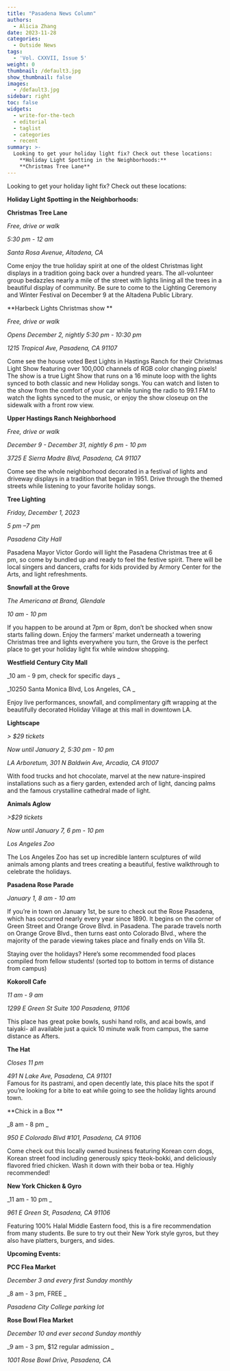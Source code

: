 ```yaml
---
title: "Pasadena News Column"
authors:
  - Alicia Zhang
date: 2023-11-28
categories:
  - Outside News
tags:
  - 'Vol. CXXVII, Issue 5'
weight: 0
thumbnail: /default3.jpg
show_thumbnail: false
images:
  - /default3.jpg
sidebar: right
toc: false
widgets:
  - write-for-the-tech
  - editorial
  - taglist
  - categories
  - recent
summary: >-
  Looking to get your holiday light fix? Check out these locations:
    **Holiday Light Spotting in the Neighborhoods:**
    **Christmas Tree Lane**
---
```


Looking to get your holiday light fix? Check out these locations:

**Holiday Light Spotting in the Neighborhoods:**

**Christmas Tree Lane**

_Free, drive or walk_

_5:30 pm - 12 am_

_Santa Rosa Avenue, Altadena, CA_

Come enjoy the true holiday spirit at one of the oldest Christmas light displays in a tradition going back over a hundred years. The all-volunteer group bedazzles nearly a mile of the street with lights lining all the trees in a beautiful display of community. Be sure to come to the Lighting Ceremony and Winter Festival on December 9 at the Altadena Public Library. 

**Harbeck Lights Christmas show **

_Free, drive or walk_

_Opens December 2, nightly 5:30 pm - 10:30 pm_

_1215 Tropical Ave, Pasadena, CA 91107_

Come see the house voted Best Lights in Hastings Ranch for their Christmas Light Show featuring over 100,000 channels of RGB color changing pixels! The show is a true Light Show that runs on a 16 minute loop with the lights synced to both classic and new Holiday songs. You can watch and listen to the show from the comfort of your car while tuning the radio to 99.1 FM to watch the lights synced to the music, or enjoy the show closeup on the sidewalk with a front row view.

**Upper Hastings Ranch Neighborhood**

_Free, drive or walk_

_December 9 - December 31, nightly 6 pm - 10 pm_

_3725 E Sierra Madre Blvd, Pasadena, CA 91107_

Come see the whole neighborhood decorated in a festival of lights and driveway displays in a tradition that began in 1951. Drive through the themed streets while listening to your favorite holiday songs. 

**Tree Lighting**

_Friday, December 1, 2023_

_5 pm –7 pm_

_Pasadena City Hall_

Pasadena Mayor Victor Gordo will light the Pasadena Christmas tree at 6 pm, so come by bundled up and ready to feel the festive spirit. There will be local singers and dancers, crafts for kids provided by Armory Center for the Arts, and light refreshments.

**Snowfall at the Grove**

_The Americana at Brand, Glendale_

_10 am - 10 pm_

If you happen to be around at 7pm or 8pm, don’t be shocked when snow starts falling down. Enjoy the farmers’ market underneath a towering Christmas tree and lights everywhere you turn, the Grove is the perfect place to get your holiday light fix while window shopping.

**Westfield Century City Mall**

_10 am - 9 pm, check for specific days _

_10250 Santa Monica Blvd, Los Angeles, CA _

Enjoy live performances, snowfall, and complimentary gift wrapping at the beautifully decorated Holiday Village at this mall in downtown LA. 

**Lightscape**

_> $29 tickets_

_Now until January 2, 5:30 pm - 10 pm_

_LA Arboretum, 301 N Baldwin Ave, Arcadia, CA 91007_

With food trucks and hot chocolate, marvel at the new nature-inspired installations such as a fiery garden, extended arch of light, dancing palms and the famous crystalline cathedral made of light.

**Animals Aglow**

_>$29 tickets_

_Now until January 7, 6 pm - 10 pm_

_Los Angeles Zoo_

The Los Angeles Zoo has set up incredible lantern sculptures of wild animals among plants and trees creating a beautiful, festive walkthrough to celebrate the holidays.

**Pasadena Rose Parade**

_January 1, 8 am - 10 am_

If you’re in town on January 1st, be sure to check out the Rose Pasadena, which has occurred nearly every year since 1890. It begins on the corner of Green Street and Orange Grove Blvd. in Pasadena. The parade travels north on Orange Grove Blvd., then turns east onto Colorado Blvd., where the majority of the parade viewing takes place and finally ends on Villa St.  

Staying over the holidays? Here’s some recommended food places compiled from fellow students! (sorted top to bottom in terms of distance from campus)

**Kokoroll Cafe**

_11 am - 9 am_

_1299 E Green St Suite 100 Pasadena, 91106_

This place has great poke bowls, sushi hand rolls, and acai bowls, and taiyaki- all available just a quick 10 minute walk from campus, the same distance as Afters. 

**The Hat**

_Closes 11 pm_

_491 N Lake Ave, Pasadena, CA 91101_ \
Famous for its pastrami, and open decently late, this place hits the spot if you’re looking for a bite to eat while going to see the holiday lights around town. 

**Chick in a Box **

_8 am - 8 pm _

_950 E Colorado Blvd #101, Pasadena, CA 91106_

Come check out this locally owned business featuring Korean corn dogs, Korean street food including generously spicy tteok-bokki, and deliciously flavored fried chicken. Wash it down with their boba or tea. Highly recommended! 

**New York Chicken & Gyro**

_11 am - 10 pm _

_961 E Green St, Pasadena, CA 91106_

Featuring 100% Halal Middle Eastern food, this is a fire recommendation from many students. Be sure to try out their New York style gyros, but they also have platters, burgers, and sides.

**Upcoming Events:**

**PCC Flea Market**

_December 3 and every first Sunday monthly_

_8 am - 3 pm, FREE _

_Pasadena City College parking lot_

**Rose Bowl Flea Market**

_December 10 and ever second Sunday monthly_

_9 am - 3 pm, $12 regular admission _

_1001 Rose Bowl Drive, Pasadena, CA_
